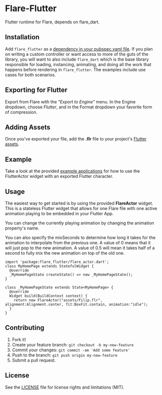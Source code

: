 # Flare-Flutter
Flutter runtime for Flare, depends on flare_dart.

## Installation
Add `flare_flutter` as a [dependency in your pubspec.yaml file](https://flutter.io/platform-plugins/). If you plan on writing a custom controller or want access to more of the guts of the library, you will want to also include `flare_dart` which is the base library responsible for loading, instancing, animating, and doing all the work that happens before rendering in `flare_flutter`. The examples include use cases for both scenarios.

## Exporting for Flutter
Export from Flare with the *"Export to Engine"* menu. In the Engine dropdown, choose *Flutter*, and in the Format dropdown your favorite form of compression.

## Adding Assets
Once you've exported your file, add the **.flr** file to your project's [Flutter assets](https://flutter.io/assets-and-images/). 

## Example
Take a look at the provided [example applications](https://github.com/2d-inc/Flare-Flutter/tree/master/example) for how to use the FlutterActor widget with an exported Flutter character.

## Usage
The easiest way to get started is by using the provided **FlareActor** widget. This is a stateless Flutter widget that allows for one Flare file with one active animation playing to be embedded in your Flutter App. 


You can change the currently playing animation by changing the animation property's name. 


You can also specify the mixSeconds to determine how long it takes for the animation to interpolate from the previous one. A value of 0 means that it will just pop to the new animation. A value of 0.5 will mean it takes half of a second to fully mix the new animation on top of the old one.

```
import 'package:flare_flutter/flare_actor.dart';
class MyHomePage extends StatefulWidget {
  @override
  _MyHomePageState createState() => new _MyHomePageState();
}

class _MyHomePageState extends State<MyHomePage> {
  @override
  Widget build(BuildContext context) {
    return new FlareActor("assets/Filip.flr", alignment:Alignment.center, fit:BoxFit.contain, animation:"idle");
  }
}
```

## Contributing
1. Fork it!
2. Create your feature branch: `git checkout -b my-new-feature`
3. Commit your changes: `git commit -am 'Add some feature'`
4. Push to the branch: `git push origin my-new-feature`
5. Submit a pull request.

## License
See the [LICENSE](LICENSE) file for license rights and limitations (MIT).
